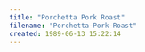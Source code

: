 ```yaml
---
title: "Porchetta Pork Roast"
filename: "Porchetta-Pork-Roast"
created: 1989-06-13 15:22:14
---
```

